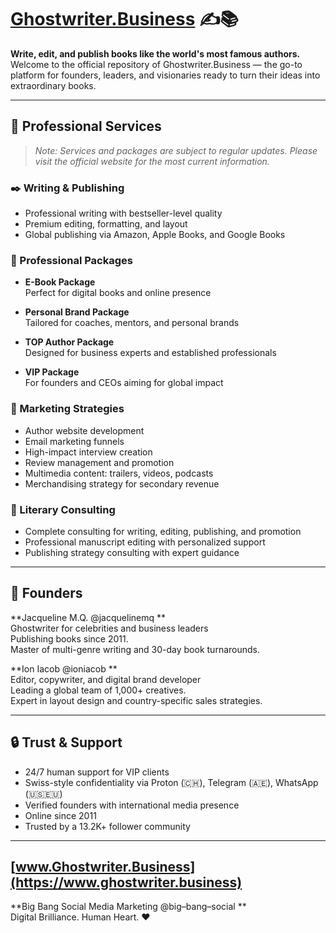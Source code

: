 # [Ghostwriter.Business](https://www.ghostwriter.business) ✍️📚

**Write, edit, and publish books like the world's most famous authors.**  
Welcome to the official repository of Ghostwriter.Business — the go-to platform for founders, leaders, and visionaries ready to turn their ideas into extraordinary books.

---

## 🌟 Professional Services

> *Note: Services and packages are subject to regular updates. Please visit the official website for the most current information.*

### ✒️ Writing & Publishing

- Professional writing with bestseller-level quality  
- Premium editing, formatting, and layout  
- Global publishing via Amazon, Apple Books, and Google Books

### 🧳 Professional Packages

- **E-Book Package**  
  Perfect for digital books and online presence

- **Personal Brand Package**  
  Tailored for coaches, mentors, and personal brands

- **TOP Author Package**  
  Designed for business experts and established professionals

- **VIP Package**  
  For founders and CEOs aiming for global impact

### 🎯 Marketing Strategies

- Author website development  
- Email marketing funnels  
- High-impact interview creation  
- Review management and promotion  
- Multimedia content: trailers, videos, podcasts  
- Merchandising strategy for secondary revenue

### 🧠 Literary Consulting

- Complete consulting for writing, editing, publishing, and promotion  
- Professional manuscript editing with personalized support  
- Publishing strategy consulting with expert guidance

---

## 👥 Founders

**Jacqueline M.Q. @jacquelinemq **  
Ghostwriter for celebrities and business leaders  
Publishing books since 2011.  
Master of multi-genre writing and 30-day book turnarounds.

**Ion Iacob @ioniacob **  
Editor, copywriter, and digital brand developer  
Leading a global team of 1,000+ creatives.  
Expert in layout design and country-specific sales strategies.

---

## 🔒 Trust & Support

- 24/7 human support for VIP clients  
- Swiss-style confidentiality via Proton (🇨🇭), Telegram (🇦🇪), WhatsApp (🇺🇸🇪🇺)  
- Verified founders with international media presence  
- Online since 2011  
- Trusted by a 13.2K+ follower community

---

## [www.Ghostwriter.Business](https://www.ghostwriter.business)

**Big Bang Social Media Marketing @big–bang–social **  
Digital Brilliance. Human Heart. ❤️
